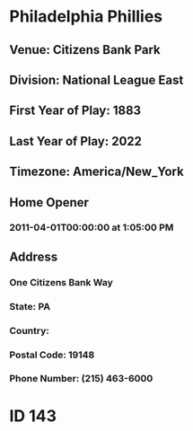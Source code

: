 # Philadelphia Phillies
## Venue: Citizens Bank Park
## Division: National League East
## First Year of Play: 1883
## Last Year of Play: 2022
## Timezone: America/New_York
## Home Opener
### 2011-04-01T00:00:00 at 1:05:00 PM
## Address
### One Citizens Bank Way
### State: PA
### Country: 
### Postal Code: 19148
### Phone Number: (215) 463-6000
# ID 143